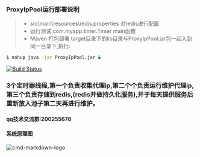 ### ProxyIpPool运行部署说明
> * src\main\resources\redis.properties 对redis进行配置
> * 运行测试:com.myapp.timer.Timer   main函数
> * Maven 打包部署
target目录下的lib目录与ProxyIpPool.jar包一起入到同一目录下,执行:
```bash
$ nohup java -jar ProxyIpPool.jar &
```

[![Build Status](https://travis-ci.org/javagaorui5944/ProxyIpPool.svg?branch=master)](https://travis-ci.org/javagaorui5944/ProxyIpPool)

### 3个定时器线程,第一个负责收集代理ip,第二个个负责运行维护代理ip,第三个负责存储到redis,(redis并做持久化服务),并于每天提供服务后重新放入池子第二天再进行维护。
#### qq技术交流群:200255678
#### 系统原理图

![cmd-markdown-logo](http://o9beglkd1.bkt.clouddn.com/proxyippool.png)
